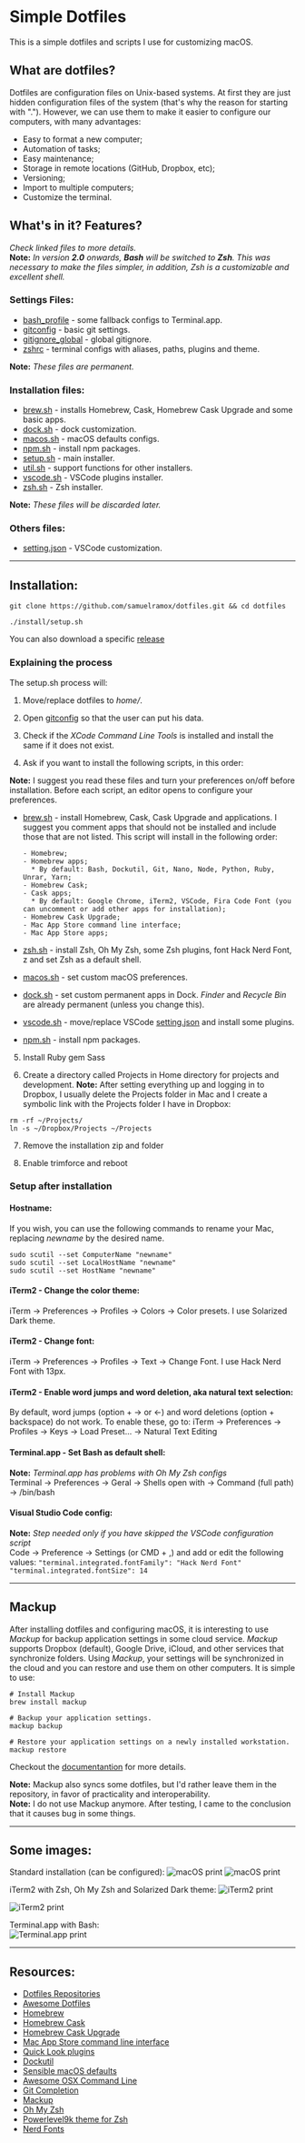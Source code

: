 # Simple Dotfiles

This is a simple dotfiles and scripts I use for customizing macOS.

## What are dotfiles?

Dotfiles are configuration files on Unix-based systems. At first they are just hidden configuration files of the system (that's why the reason for starting with "."). However, we can use them to make it easier to configure our computers, with many advantages:

* Easy to format a new computer;
* Automation of tasks;
* Easy maintenance;
* Storage in remote locations (GitHub, Dropbox, etc);
* Versioning;
* Import to multiple computers;
* Customize the terminal.

## What's in it? Features?

_Check linked files to more details._  
**Note:** _In version **2.0** onwards, **Bash** will be switched to **Zsh**. This was necessary to make the files simpler, in addition, Zsh is a customizable and excellent shell._

### Settings Files:

* [bash_profile](.bash_profile) - some fallback configs to Terminal.app.
* [gitconfig](.gitconfig) - basic git settings.
* [gitignore_global](.gitignore_global) - global gitignore.
* [zshrc](.zshrc) - terminal configs with aliases, paths, plugins and theme.

**Note:** _These files are permanent._

### Installation files:

* [brew.sh](install/brew.sh) - installs Homebrew, Cask, Homebrew Cask Upgrade and some basic apps.
* [dock.sh](install/dock.sh) - dock customization.
* [macos.sh](install/macos.sh) - macOS defaults configs.
* [npm.sh](install/npm.sh) - install npm packages.
* [setup.sh](install/setup.sh) - main installer.
* [util.sh](install/util.sh) - support functions for other installers.
* [vscode.sh](install/vscode.sh) - VSCode plugins installer.
* [zsh.sh](install/zsh.sh) - Zsh installer.

**Note:** _These files will be discarded later._

### Others files:

* [setting.json](vscode/setting.json) - VSCode customization.

---

## Installation:

```
git clone https://github.com/samuelramox/dotfiles.git && cd dotfiles

./install/setup.sh
```

You can also download a specific [release](https://github.com/samuelramox/dotfiles/releases)

### Explaining the process

The setup.sh process will:

1.  Move/replace dotfiles to _home/_.

2.  Open [gitconfig](.gitconfig) so that the user can put his data.

3.  Check if the _XCode Command Line Tools_ is installed and install the same if it does not exist.

4.  Ask if you want to install the following scripts, in this order:

**Note:** I suggest you read these files and turn your preferences on/off before installation.
Before each script, an editor opens to configure your preferences.

* [brew.sh](install/brew.sh) - install Homebrew, Cask, Cask Upgrade and applications.
  I suggest you comment apps that should not be installed and include those that are not listed. This script will install in the following order:

      - Homebrew;
      - Homebrew apps;
        * By default: Bash, Dockutil, Git, Nano, Node, Python, Ruby, Unrar, Yarn;
      - Homebrew Cask;
      - Cask apps;
        * By default: Google Chrome, iTerm2, VSCode, Fira Code Font (you can uncomment or add other apps for installation);
      - Homebrew Cask Upgrade;
      - Mac App Store command line interface;
      - Mac App Store apps;

* [zsh.sh](install/zsh.sh) - install Zsh, Oh My Zsh, some Zsh plugins, font Hack Nerd Font, z and set Zsh as a default shell.
* [macos.sh](install/macos.sh) - set custom macOS preferences.
* [dock.sh](install/dock.sh) - set custom permanent apps in Dock. _Finder_ and _Recycle Bin_ are already permanent (unless you change this).
* [vscode.sh](install/vscode.sh) - move/replace VSCode [setting.json](vscode/setting.json) and install some plugins.
* [npm.sh](install/npm.sh) - install npm packages.

5.  Install Ruby gem Sass

6.  Create a directory called Projects in Home directory for projects and development.
    **Note:** After setting everything up and logging in to Dropbox, I usually delete the Projects folder in Mac and I create a symbolic link with the Projects folder I have in Dropbox:

```
rm -rf ~/Projects/
ln -s ~/Dropbox/Projects ~/Projects
```

7.  Remove the installation zip and folder

8.  Enable trimforce and reboot

### Setup after installation

#### Hostname:

If you wish, you can use the following commands to rename your Mac, replacing _newname_ by the desired name.

```
sudo scutil --set ComputerName "newname"
sudo scutil --set LocalHostName "newname"
sudo scutil --set HostName "newname"
```

#### iTerm2 - Change the color theme:

iTerm → Preferences → Profiles → Colors → Color presets. I use Solarized Dark theme.

#### iTerm2 - Change font:

iTerm → Preferences → Profiles → Text → Change Font. I use Hack Nerd Font with 13px.

#### iTerm2 - Enable word jumps and word deletion, aka natural text selection:

By default, word jumps (option + → or ←) and word deletions (option + backspace) do not work. To enable these, go to: iTerm → Preferences → Profiles → Keys → Load Preset... → Natural Text Editing

#### Terminal.app - Set Bash as default shell:

**Note:** _Terminal.app has problems with Oh My Zsh configs_  
Terminal → Preferences → Geral → Shells open with → Command (full path) → /bin/bash

#### Visual Studio Code config:

**Note:** _Step needed only if you have skipped the VSCode configuration script_  
Code → Preference → Settings (or CMD + ,) and add or edit the following values:
`"terminal.integrated.fontFamily": "Hack Nerd Font"`
`"terminal.integrated.fontSize": 14`

---

## Mackup

After installing dotfiles and configuring macOS, it is interesting to use _Mackup_ for backup application settings in some cloud service. _Mackup_ supports
Dropbox (default), Google Drive, iCloud, and other services that synchronize folders.
Using _Mackup_, your settings will be synchronized in the cloud and you can restore and use them on other computers.
It is simple to use:

```
# Install Mackup
brew install mackup

# Backup your application settings.
mackup backup

# Restore your application settings on a newly installed workstation.
mackup restore
```

Checkout the [documentantion](https://github.com/lra/mackup) for more details.

**Note:** Mackup also syncs some dotfiles, but I'd rather leave them in the repository, in favor of practicality and interoperability.  
**Note:** I do not use Mackup anymore. After testing, I came to the conclusion that it causes bug in some things.

---

## Some images:

Standard installation (can be configured):
![macOS print](./images/macOS_01.png)
![macOS print](./images/macOS_02.png)

iTerm2 with Zsh, Oh My Zsh and Solarized Dark theme:
![iTerm2 print](./images/iTerm2_01.png)

![iTerm2 print](./images/iTerm2_02.png)

Terminal.app with Bash:  
![Terminal.app print](./images/Terminal_01.png)

---

## Resources:

* [Dotfiles Repositories](https://dotfiles.github.io/)
* [Awesome Dotfiles](https://github.com/webpro/awesome-dotfiles)
* [Homebrew](https://brew.sh/)
* [Homebrew Cask](https://caskroom.github.io/)
* [Homebrew Cask Upgrade](https://github.com/buo/homebrew-cask-upgrade)
* [Mac App Store command line interface](https://github.com/mas-cli/mas)
* [Quick Look plugins](https://github.com/sindresorhus/quick-look-plugins)
* [Dockutil](https://github.com/kcrawford/dockutil)
* [Sensible macOS defaults](https://github.com/mathiasbynens/dotfiles/blob/master/.macos)
* [Awesome OSX Command Line](https://github.com/herrbischoff/awesome-osx-command-line)
* [Git Completion](https://github.com/git/git/blob/master/contrib/completion/git-completion.bash)
* [Mackup](https://github.com/lra/mackup)
* [Oh My Zsh](https://github.com/robbyrussell/oh-my-zsh)
* [Powerlevel9k theme for Zsh](https://github.com/bhilburn/powerlevel9k)
* [Nerd Fonts](https://nerdfonts.com/)
